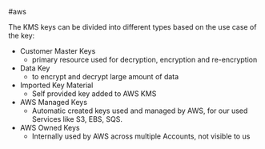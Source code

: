 #aws 

The KMS keys can be divided into different types based on the use case of the key:

- Customer Master Keys
	- primary resource used for decryption, encryption and re-encryption
- Data Key
	- to encrypt and decrypt large amount of data
- Imported Key Material
	- Self provided key added to AWS KMS
- AWS Managed Keys
	- Automatic created keys used and managed by AWS, for our used Services like S3, EBS, SQS.
- AWS Owned Keys
	- Internally used by AWS across multiple Accounts, not visible to us